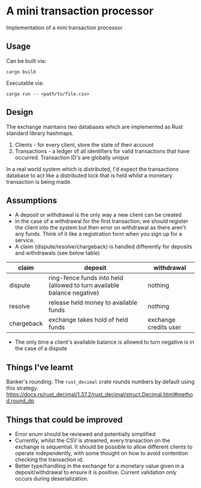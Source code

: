 # A mini transaction processor

Implementation of a mini transaction processor

## Usage

Can be built via:

```shell
cargo build
```

Executable via:

```shell
cargo run -- <path/to/file.csv>
```

## Design

The exchange maintains two databases which are implemented as Rust standard library hashmaps.

1. Clients - for every client, store the state of their account
2. Transactions - a ledger of all identifiers for valid transactions that have occurred. Transaction ID's are globally unique

In a real world system which is distributed, I'd expect the transactions database to act like a distributed lock that is held whilst a monetary transaction is being made.

## Assumptions

- A deposit or withdrawal is the only way a new client can be created
- In the case of a withdrawal for the first transaction, we should register the client into the system but then error on withdrawal as there aren't any funds. Think of it like a registration form when you sign up for a service.
- A claim (dispute/resolve/chargeback) is handled differently for deposits and withdrawals (see below table)

| claim      | deposit                                                                 | withdrawal            |
| ---------- | ----------------------------------------------------------------------- | --------------------- |
| dispute    | ring-fence funds into held (allowed to turn available balance negative) | nothing               |
| resolve    | release held money to available funds                                   | nothing               |
| chargeback | exchange takes hold of held funds                                       | exchange credits user |

- The only time a client's available balance is allowed to turn negative is in the case of a dispute

## Things I've learnt

Banker's rounding: The `rust_decimal` crate rounds numbers by default using this strategy. https://docs.rs/rust_decimal/1.37.2/rust_decimal/struct.Decimal.html#method.round_dp

## Things that could be improved

- Error enum should be reviewed and potentially simplified
- Currently, whilst the CSV is streamed, every transaction on the exchange is sequential. It should be possible to allow different clients to operate independently, with some thought on how to avoid contention checking the transaction id.
- Better type/handling in the exchange for a monetary value given in a deposit/withdrawal to ensure it is positive. Current validation only occurs during deserialization.
